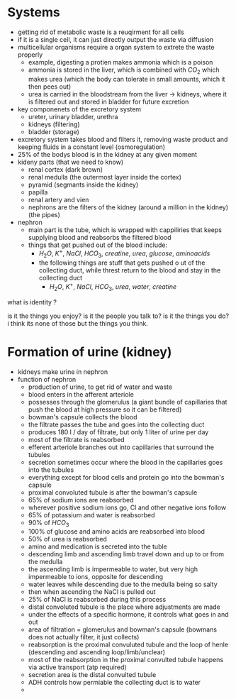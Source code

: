 

# Systems
- getting rid of metabolic waste is a reuqirment for all cells
- if it is a single cell, it can just directly output the waste via diffusion 
- multicellular organisms require a organ system to extrete the waste properly 
	- example, digesting a protien makes ammonia which is a poison 
	- ammonia is stored in the liver, which is combined with $CO_2$ which makes urea (which the body can tolerate in small amounts, which it then pees out)
	- urea is carried in the bloodstream from the liver -> kidneys, where it is filtered out and stored in bladder for future excretion 
- key componenets of the excretory system 
	- ureter, urinary bladder, urethra 
	- kidneys (filtering)
	- bladder (storage)
- excretory system takes blood and filters it, removing waste product and keeping fluids in a constant level (osmoregulation)
- 25% of the bodys blood is in the kidney at any given moment
- kideny parts (that we need to know) 
	- renal cortex (dark brown)
	- renal medulla (the outermost layer inside the cortex)
	- pyramid (segmants inside the kidney)
	- papilla 
	- renal artery and vien
	- nephrons are the filters of the kidney (around a million in the kidney) (the pipes)
- nephron
	- main part is the tube, which is wrapped with cappiliries that keeps supplying blood and reabsorbs the filtered blood 
	- things that get pushed out of the blood include:
		- $H_2O, \ K^+, \ NaCl, \ HCO_{3}, \ creatine, \ urea, \ glucose, \ amino acids$
	  - the following things are stuff that gets pushed o ut of the collecting duct, while threst return to the blood and stay in the collecting duct
		  - $H_2O, \ K^+, \ NaCl, \ HCO_{3}, \ urea, \ water, \ creatine$

what is identity ?

is it the things you enjoy? is it the people you talk to? is it the things you do? i think its none of those but the things you think. 

# Formation of urine (kidney)
- kidneys make urine in nephron 
- function of nephron 
	- production of urine, to get rid of water and waste 
	- blood enters in the afferent arteriole 
	- possesses through the glomerulus (a giant bundle of capillaries that push the blood at high pressure so it can be filtered)
	- bowman's capsule collects the blood 
	- the filtrate passes the tube and goes into the collecting duct 
	- produces 180 l / day of filtrate, but only 1 liter of urine per day 
	- most of the filtrate is reabsorbed 
	- efferent arteriole branches out into capillaries that surround the tubules 
	- secretion sometimes occur where the blood in the capillaries goes into the tubules
	- everything except for blood cells and protein go into the bowman's capsule 
	- proximal convoluted tubule is after the bowman's capsule 
	- 65% of sodium ions are reabsorbed 
	- wherever positive sodium ions go, Cl and other negative ions follow 
	- 65% of potassium and water is reabsorbed 
	- 90% of $HCO_3$
	- 100% of glucose and amino acids are reabsorbed into blood
	- 50% of urea is reabsorbed 
	- amino and medication is secreted into the tuble 
	- descending limb and ascending limb travel down and up to or from the medulla 
	- the ascending limb is impermeable to water, but very high impermeable to ions, opposite for descending 
	- water leaves while descending due to the medulla being so salty 
	- then when ascending the NaCl is pulled out 
	- 25% of NaCl is reabsorbed during this process 
	- distal convoluted tubule is the place where adjustments are made 
	- under the effects of a specific hormone, it controls what goes in and out 
	- area of filtration = glomerulus and bowman's capsule  (bowmans does not actually filter, it just collects)
	- reabsorption is the proximal convuluted tubule and the loop of henle (descending and ascending loop/limb/unclear)
	- most of the reabsorption in the proximal convulted tubule happens via active transport (atp required)
	- secretion area is the distal convulted tubule 
	- ADH controls how permiable the collecting duct is to water 
	- 

